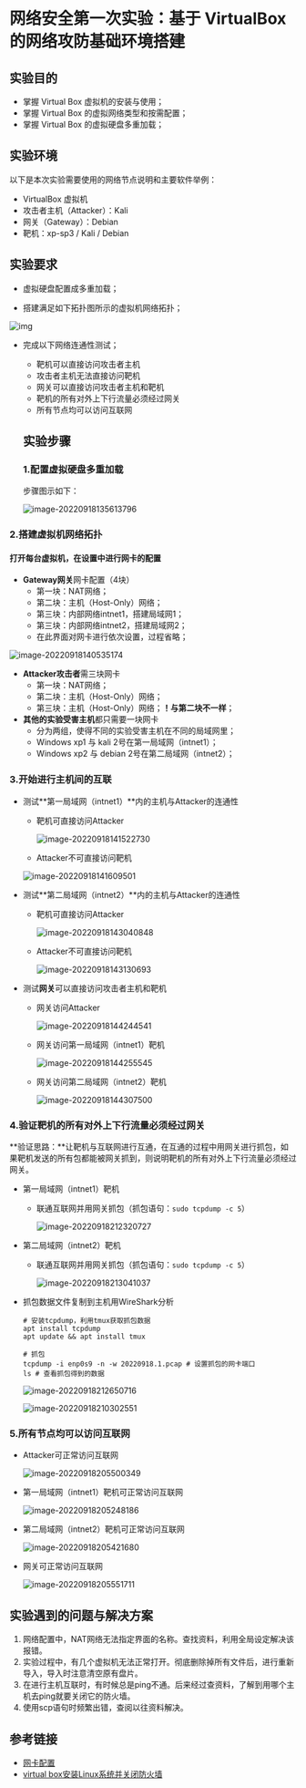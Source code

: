 # 网络安全第一次实验：基于 VirtualBox 的网络攻防基础环境搭建

## 实验目的

- 掌握 Virtual Box 虚拟机的安装与使用；
- 掌握 Virtual Box 的虚拟网络类型和按需配置；
- 掌握 Virtual Box 的虚拟硬盘多重加载；

## 实验环境

以下是本次实验需要使用的网络节点说明和主要软件举例：

- VirtualBox 虚拟机
- 攻击者主机（Attacker）：Kali 
- 网关（Gateway）：Debian 
- 靶机：xp-sp3 / Kali / Debian

## 实验要求

- 虚拟硬盘配置成多重加载；

- 搭建满足如下拓扑图所示的虚拟机网络拓扑；

![img](拓扑.png)

- 完成以下网络连通性测试；

  -  靶机可以直接访问攻击者主机
  - 攻击者主机无法直接访问靶机
  - 网关可以直接访问攻击者主机和靶机
  - 靶机的所有对外上下行流量必须经过网关
  - 所有节点均可以访问互联网

  ## 实验步骤

  ### 1.配置虚拟硬盘多重加载

  步骤图示如下：

  ![image-20220918135613796](虚拟介质.png)

### 2.搭建虚拟机网络拓扑

#### 打开每台虚拟机，在设置中进行网卡的配置

- **Gateway网关**网卡配置（4块）
  - 第一块：NAT网络；
  - 第二块：主机（Host-Only）网络；
  - 第三块：内部网络intnet1，搭建局域网1；
  - 第三块：内部网络intnet2，搭建局域网2；
  - 在此界面对网卡进行依次设置，过程省略；

![image-20220918140535174](网卡设置.png)

- **Attacker攻击者**需三块网卡
  - 第一块：NAT网络；
  - 第二块：主机（Host-Only）网络；
  - 第三块：主机（Host-Only）网络；**！与第二块不一样**；
- **其他的实验受害主机**都只需要一块网卡
  - 分为两组，使得不同的实验受害主机在不同的局域网里；
  - Windows xp1 与 kali 2号在第一局域网（intnet1）； 
  - Windows xp2 与 debian 2号在第二局域网（intnet2）；

### 3.开始进行主机间的互联

- 测试**第一局域网（intnet1）**内的主机与Attacker的连通性

  - 靶机可直接访问Attacker

    ![image-20220918141522730](1A.png)

  - Attacker不可直接访问靶机

  ![image-20220918141609501](A1.png)

- 测试**第二局域网（intnet2）**内的主机与Attacker的连通性

  - 靶机可直接访问Attacker

    ![image-20220918143040848](2A.png)

  - Attacker不可直接访问靶机

    ![image-20220918143130693](A2.png)

- 测试**网关**可以直接访问攻击者主机和靶机

  - 网关访问Attacker

    ![image-20220918144244541](关A.png)

  - 网关访问第一局域网（intnet1）靶机

    ![image-20220918144255545](关1.png)

  - 网关访问第二局域网（intnet2）靶机

    ![image-20220918144307500](关2.png)

### 4.验证靶机的所有对外上下行流量必须经过网关

**验证思路：**让靶机与互联网进行互通，在互通的过程中用网关进行抓包，如果靶机发送的所有包都能被网关抓到，则说明靶机的所有对外上下行流量必须经过网关。

- 第一局域网（intnet1）靶机

  - 联通互联网并用网关抓包（抓包语句：`sudo tcpdump -c 5`）

    ![image-20220918212320727](抓1.png)

- 第二局域网（intnet2）靶机

  - 联通互联网并用网关抓包（抓包语句：`sudo tcpdump -c 5`）

    ![image-20220918213041037](抓2.png)

- 抓包数据文件复制到主机用WireShark分析

  ```shell
  # 安装tcpdump，利用tmux获取抓包数据
  apt install tcpdump
  apt update && apt install tmux
  
  # 抓包
  tcpdump -i enp0s9 -n -w 20220918.1.pcap # 设置抓包的网卡端口
  ls # 查看抓包得到的数据
  ```

  ![image-20220918212650716](抓包数据.png)

  ![image-20220918210302551](wireshark.png)

### 5.所有节点均可以访问互联网

- Attacker可正常访问互联网

  ![image-20220918205500349](A网络.png)

- 第一局域网（intnet1）靶机可正常访问互联网

  ![image-20220918205248186](1网络.png)

- 第二局域网（intnet2）靶机可正常访问互联网

  ![image-20220918205421680](2网络.png)

- 网关可正常访问互联网

  ![image-20220918205551711](关网络.png)

## 实验遇到的问题与解决方案

1. 网络配置中，NAT网络无法指定界面的名称。查找资料，利用全局设定解决该报错。
2. 实验过程中，有几个虚拟机无法正常打开。彻底删除掉所有文件后，进行重新导入，导入时注意清空原有盘片。
3. 在进行主机互联时，有时候总是ping不通。后来经过查资料，了解到用哪个主机去ping就要关闭它的防火墙。
4. 使用scp语句时频繁出错，查阅以往资料解决。

## 参考链接

- [网卡配置](https://blog.csdn.net/hexf9632/article/details/110197530)
- [virtual box安装Linux系统并关闭防火墙](https://mbd.baidu.com/ma/s/nShWHTqN)

